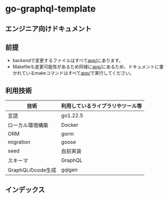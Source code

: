 # go-graphql-template


## エンジニア向けドキュメント
## 前提
- backendで変更するファイルはすべて[app/](./app/)にあります。
- Makefileも変更可能性があるため同様に[app/](./app/)にあるため、ドキュメントに書かれているmakeコマンドはすべて[app/](./app/)で実行してください。

## 利用技術
| 技術 | 利用しているライブラリやツール等 |
| ---- | ---- |
| 言語 | go1.22.5 |
| ローカル環境構築 | Docker |
| ORM | gorm |
| migration | goose |
| seed | 自前実装 |
| スキーマ | GraphQL |
| GraphQLのcode生成 | gqlgen |

## インデックス
